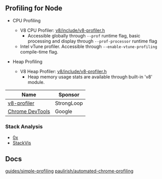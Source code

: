 ## Profiling for Node  
- CPU Profiling
  - V8 CPU Profiler: [v8/include/v8-profiler.h](https://github.com/v8/v8/blob/master/include/v8-profiler.h)
    - Accessible globally through `--prof` runtime flag, basic processing and display through `--prof-processor` runtime flag
  - Intel vTune profiler. Accessible through `--enable-vtune-profiling` compile-time flag.

- Heap Profiling
  - V8 Heap Profiler: [v8/include/v8-profiler.h](https://github.com/v8/v8/blob/master/include/v8-profiler.h)
    - Heap memory usage stats are available through built-in 'v8' module.

Name | Sponsor
-----|--------
[v8-profiler][] | StrongLoop
[Chrome DevTools][] | Google

[v8-profiler]: https://github.com/node-inspector/v8-profiler
[Chrome DevTools]: https://github.com/ChromeDevTools/devtools-frontend

### Stack Analysis  
- [0x](https://github.com/davidmarkclements/0x)
- [StackVis](https://github.com/joyent/node-stackvis)

## Docs  
[guides/simple-profiling](https://nodejs.org/en/docs/guides/simple-profiling/)
[paulirish/automated-chrome-profiling](https://github.com/paulirish/automated-chrome-profiling)

